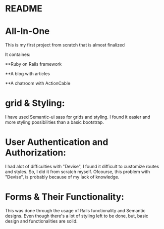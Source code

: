 # README

# All-In-One

This is my first project from scratch that is almost finalized

It containes:

**Ruby on Rails framework

**A blog with articles

**A chatroom with ActionCable

# grid & Styling:

I have used Semantic-ui sass for grids and styling. I found it easier and more styling possibilities than a basic bootstrap.


# User Authentication and Authorization:

I had alot of difficulties with "Devise", I found it difficult to customize routes and styles. So, I did it from scratch myself. Ofcourse, this problem with "Devise", is probably because of my lack of knowledge.

# Forms & Their Functionality:

This was done through the usage of Rails functionality and Semantic designs. Even though there's a lot of styling left to be done, but, basic design and functionalities are solid.
